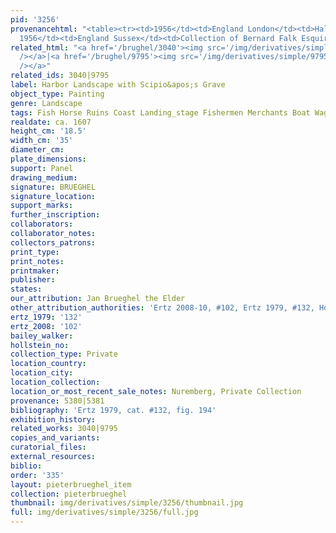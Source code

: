 ```yaml
---
pid: '3256'
provenancehtml: "<table><tr><td>1956</td><td>England London</td><td>Hallsborough Gallery</td></tr><tr><td>After
  1956</td><td>England Sussex</td><td>Collection of Bernard Falk Esquire of Hove</td></tr></table>"
related_html: "<a href='/brughel/3040'><img src='/img/derivatives/simple/3040/thumbnail.jpg'
  /></a>|<a href='/brughel/9795'><img src='/img/derivatives/simple/9795/thumbnail.jpg'
  /></a>"
related_ids: 3040|9795
label: Harbor Landscape with Scipio&apos;s Grave
object_type: Painting
genre: Landscape
tags: Fish Horse Ruins Coast Landing_stage Fishermen Merchants Boat Wagon
realdate: ca. 1607
height_cm: '18.5'
width_cm: '35'
diameter_cm:
plate_dimensions:
support: Panel
drawing_medium:
signature: BRUEGHEL
signature_location:
support_marks:
further_inscription:
collaborators:
collaborator_notes:
collectors_patrons:
print_type:
print_notes:
printmaker:
publisher:
states:
our_attribution: Jan Brueghel the Elder
other_attribution_authorities: 'Ertz 2008-10, #102, Ertz 1979, #132, Honig database'
ertz_1979: '132'
ertz_2008: '102'
bailey_walker:
hollstein_no:
collection_type: Private
location_country:
location_city:
location_collection:
location_or_most_recent_sale_notes: Nuremberg, Private Collection
provenance: 5380|5381
bibliography: 'Ertz 1979, cat. #132, fig. 194'
exhibition_history:
related_works: 3040|9795
copies_and_variants:
curatorial_files:
external_resources:
biblio:
order: '335'
layout: pieterbrueghel_item
collection: pieterbrueghel
thumbnail: img/derivatives/simple/3256/thumbnail.jpg
full: img/derivatives/simple/3256/full.jpg
---
```

